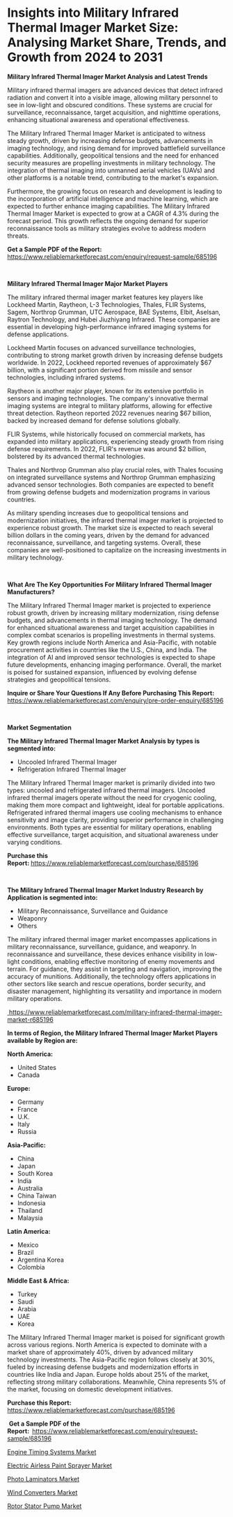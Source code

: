 <p><h1>Insights into Military Infrared Thermal Imager Market Size: Analysing Market Share, Trends, and Growth from 2024 to 2031</h1></p><p><strong>Military Infrared Thermal Imager Market Analysis and Latest Trends</strong></p>
<p><p>Military infrared thermal imagers are advanced devices that detect infrared radiation and convert it into a visible image, allowing military personnel to see in low-light and obscured conditions. These systems are crucial for surveillance, reconnaissance, target acquisition, and nighttime operations, enhancing situational awareness and operational effectiveness.</p><p>The Military Infrared Thermal Imager Market is anticipated to witness steady growth, driven by increasing defense budgets, advancements in imaging technology, and rising demand for improved battlefield surveillance capabilities. Additionally, geopolitical tensions and the need for enhanced security measures are propelling investments in military technology. The integration of thermal imaging into unmanned aerial vehicles (UAVs) and other platforms is a notable trend, contributing to the market's expansion.</p><p>Furthermore, the growing focus on research and development is leading to the incorporation of artificial intelligence and machine learning, which are expected to further enhance imaging capabilities. The Military Infrared Thermal Imager Market is expected to grow at a CAGR of 4.3% during the forecast period. This growth reflects the ongoing demand for superior reconnaissance tools as military strategies evolve to address modern threats.</p></p>
<p><strong>Get a Sample PDF of the Report:&nbsp;</strong> <a href="https://www.reliablemarketforecast.com/enquiry/request-sample/685196?utm_campaign=1130&utm_medium=2&utm_source=Github&utm_content=ia&utm_term=20102024&utm_id=military-infrared-thermal-imager">https://www.reliablemarketforecast.com/enquiry/request-sample/685196</a></p>
<p>&nbsp;</p>
<p><strong>Military Infrared Thermal Imager Major Market Players</strong></p>
<p><p>The military infrared thermal imager market features key players like Lockheed Martin, Raytheon, L-3 Technologies, Thales, FLIR Systems, Sagem, Northrop Grumman, UTC Aerospace, BAE Systems, Elbit, Aselsan, Raytron Technology, and Hubei Jiuzhiyang Infrared. These companies are essential in developing high-performance infrared imaging systems for defense applications.</p><p>Lockheed Martin focuses on advanced surveillance technologies, contributing to strong market growth driven by increasing defense budgets worldwide. In 2022, Lockheed reported revenues of approximately $67 billion, with a significant portion derived from missile and sensor technologies, including infrared systems.</p><p>Raytheon is another major player, known for its extensive portfolio in sensors and imaging technologies. The company's innovative thermal imaging systems are integral to military platforms, allowing for effective threat detection. Raytheon reported 2022 revenues nearing $67 billion, backed by increased demand for defense solutions globally.</p><p>FLIR Systems, while historically focused on commercial markets, has expanded into military applications, experiencing steady growth from rising defense requirements. In 2022, FLIR's revenue was around $2 billion, bolstered by its advanced thermal technologies.</p><p>Thales and Northrop Grumman also play crucial roles, with Thales focusing on integrated surveillance systems and Northrop Grumman emphasizing advanced sensor technologies. Both companies are expected to benefit from growing defense budgets and modernization programs in various countries.</p><p>As military spending increases due to geopolitical tensions and modernization initiatives, the infrared thermal imager market is projected to experience robust growth. The market size is expected to reach several billion dollars in the coming years, driven by the demand for advanced reconnaissance, surveillance, and targeting systems. Overall, these companies are well-positioned to capitalize on the increasing investments in military technology.</p></p>
<p>&nbsp;</p>
<p><strong>What Are The Key Opportunities For Military Infrared Thermal Imager Manufacturers?</strong></p>
<p><p>The Military Infrared Thermal Imager market is projected to experience robust growth, driven by increasing military modernization, rising defense budgets, and advancements in thermal imaging technology. The demand for enhanced situational awareness and target acquisition capabilities in complex combat scenarios is propelling investments in thermal systems. Key growth regions include North America and Asia-Pacific, with notable procurement activities in countries like the U.S., China, and India. The integration of AI and improved sensor technologies is expected to shape future developments, enhancing imaging performance. Overall, the market is poised for sustained expansion, influenced by evolving defense strategies and geopolitical tensions.</p></p>
<p><strong>Inquire or Share Your Questions If Any Before Purchasing This Report:</strong> <a href="https://www.reliablemarketforecast.com/enquiry/pre-order-enquiry/685196?utm_campaign=1130&utm_medium=2&utm_source=Github&utm_content=ia&utm_term=20102024&utm_id=military-infrared-thermal-imager">https://www.reliablemarketforecast.com/enquiry/pre-order-enquiry/685196</a></p>
<p>&nbsp;</p>
<p><strong>Market Segmentation</strong></p>
<p><strong>The Military Infrared Thermal Imager Market Analysis by types is segmented into:</strong></p>
<p><ul><li>Uncooled Infrared Thermal Imager</li><li>Refrigeration Infrared Thermal Imager</li></ul></p>
<p><p>The Military Infrared Thermal Imager market is primarily divided into two types: uncooled and refrigerated infrared thermal imagers. Uncooled infrared thermal imagers operate without the need for cryogenic cooling, making them more compact and lightweight, ideal for portable applications. Refrigerated infrared thermal imagers use cooling mechanisms to enhance sensitivity and image clarity, providing superior performance in challenging environments. Both types are essential for military operations, enabling effective surveillance, target acquisition, and situational awareness under varying conditions.</p></p>
<p><strong>Purchase this Report:&nbsp;</strong><a href="https://www.reliablemarketforecast.com/purchase/685196?utm_campaign=1130&utm_medium=2&utm_source=Github&utm_content=ia&utm_term=20102024&utm_id=military-infrared-thermal-imager">https://www.reliablemarketforecast.com/purchase/685196</a></p>
<p>&nbsp;</p>
<p><strong>The Military Infrared Thermal Imager Market Industry Research by Application is segmented into:</strong></p>
<p><ul><li>Military Reconnaissance, Surveillance and Guidance</li><li>Weaponry</li><li>Others</li></ul></p>
<p><p>The military infrared thermal imager market encompasses applications in military reconnaissance, surveillance, guidance, and weaponry. In reconnaissance and surveillance, these devices enhance visibility in low-light conditions, enabling effective monitoring of enemy movements and terrain. For guidance, they assist in targeting and navigation, improving the accuracy of munitions. Additionally, the technology offers applications in other sectors like search and rescue operations, border security, and disaster management, highlighting its versatility and importance in modern military operations.</p></p>
<p><a href="https://www.reliablemarketforecast.com/military-infrared-thermal-imager-market-r685196?utm_campaign=1130&utm_medium=2&utm_source=Github&utm_content=ia&utm_term=20102024&utm_id=military-infrared-thermal-imager">&nbsp;https://www.reliablemarketforecast.com/military-infrared-thermal-imager-market-r685196</a></p>
<p><strong>In terms of Region, the Military Infrared Thermal Imager Market Players available by Region are:</strong></p>
<p>
    <p> <strong> North America: </strong>
        <ul>
            <li>United States</li>
            <li>Canada</li>
        </ul>
        </p> 
    <p> <strong> Europe: </strong>
        <ul>
            <li>Germany</li>
            <li>France</li>
            <li>U.K.</li>
            <li>Italy</li>
            <li>Russia</li>
        </ul>
        </p> 
    <p> <strong> Asia-Pacific: </strong>
        <ul>
            <li>China</li>
            <li>Japan</li>
            <li>South Korea</li>
            <li>India</li>
            <li>Australia</li>
            <li>China Taiwan</li>
            <li>Indonesia</li>
            <li>Thailand</li>
            <li>Malaysia</li>
        </ul>
        </p> 
    <p> <strong> Latin America: </strong>
        <ul>
            <li>Mexico</li>
            <li>Brazil</li>
            <li>Argentina Korea</li>
            <li>Colombia</li>
        </ul>
        </p> 
    <p> <strong> Middle East & Africa: </strong>
        <ul>
            <li>Turkey</li>
            <li>Saudi</li>
            <li>Arabia</li>
            <li>UAE</li>
            <li>Korea</li>
        </ul>
    </p>
    </p>
<p><p>The Military Infrared Thermal Imager market is poised for significant growth across various regions. North America is expected to dominate with a market share of approximately 40%, driven by advanced military technology investments. The Asia-Pacific region follows closely at 30%, fueled by increasing defense budgets and modernization efforts in countries like India and Japan. Europe holds about 25% of the market, reflecting strong military collaborations. Meanwhile, China represents 5% of the market, focusing on domestic development initiatives.</p></p>
<p><strong>Purchase this Report: </strong><a href="https://www.reliablemarketforecast.com/purchase/685196?utm_campaign=1130&utm_medium=2&utm_source=Github&utm_content=ia&utm_term=20102024&utm_id=military-infrared-thermal-imager">https://www.reliablemarketforecast.com/purchase/685196</a></p>
<p>&nbsp;<strong>Get a Sample PDF of the Report:&nbsp;&nbsp;</strong><a href="https://www.reliablemarketforecast.com/enquiry/request-sample/685196?utm_campaign=1130&utm_medium=2&utm_source=Github&utm_content=ia&utm_term=20102024&utm_id=military-infrared-thermal-imager">https://www.reliablemarketforecast.com/enquiry/request-sample/685196</a></p>
<p><strong></strong></p>
<p><p><a href="https://issuu.com/reportprime-2/docs/engine-timing-systems-market-size-2_b795a7c7f2956a?utm_campaign=1130&utm_medium=2&utm_source=Github&utm_content=ia&utm_term=20102024&utm_id=military-infrared-thermal-imager">Engine Timing Systems Market</a></p><p><a href="https://github.com/habinadmshaulz/Market-Research-Report-List-1/blob/main/electric-airless-paint-sprayer-market.md?utm_campaign=1130&utm_medium=2&utm_source=Github&utm_content=ia&utm_term=20102024&utm_id=military-infrared-thermal-imager">Electric Airless Paint Sprayer Market</a></p><p><a href="https://issuu.com/reportprime-2/docs/photo-laminators-market-size-2030.p_d48cde3c6aa58e?utm_campaign=1130&utm_medium=2&utm_source=Github&utm_content=ia&utm_term=20102024&utm_id=military-infrared-thermal-imager">Photo Laminators Market</a></p><p><a href="https://www.linkedin.com/pulse/evaluating-global-wind-converters-market-trends-growth-opportunities-gs6ge?utm_campaign=1130&utm_medium=2&utm_source=Github&utm_content=ia&utm_term=20102024&utm_id=military-infrared-thermal-imager">Wind Converters Market</a></p><p><a href="https://github.com/markita8qfi/Market-Research-Report-List-1/blob/main/rotor-stator-pump-market.md?utm_campaign=1130&utm_medium=2&utm_source=Github&utm_content=ia&utm_term=20102024&utm_id=military-infrared-thermal-imager">Rotor Stator Pump Market</a></p></p>